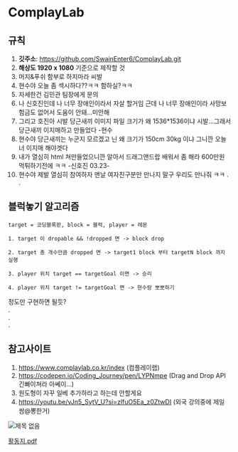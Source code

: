 # ComplayLab

## 규칙
1. **깃주소**: https://github.com/SwainEnter6/ComplayLab.git
2. **해상도 1920 x 1080** 기준으로 제작할 것
3. 머지&푸쉬 함부로 하지마라 씨발
4. 현수야 오늘 좀 섹시하다??ㅋㅋ 함하실?ㅋㅋ
5. 자세한건 김민관 팀장에게 문의
6. 나 신호진인데 나 너무 장애인이라서 자살 할거임 근데 
   나 너무 장애인이라 사망보험금도 없어서 도움이 안돼...미안해 
7. 그리고 호진아 시발 당근새끼 이미지 파일 크기가 왜 1536*1536이냐
    시발...그래서 당근새끼 이지매하고 만들었다 -현수
8. 현수야 당근새끼는 누군지 모르겠고 닌 왜 크기가 150cm 30kg 이냐 그니깐 오늘 너 이지매 해야겟다
9. 내가 열심히 html 쳐만들었으니깐 알아서 드래그앤드랍 배워서 좀 해라 600만원 먹튀하기전에 ㅋㅋ -신호진 03.23-  
10. 현수야 제발 열심히 참여하자 맨날 여자친구분만 만나지 말구 우리도 만나줘 ㅋㅋ 
.  
.  

## 블럭놓기 알고리즘

```
target = 코딩블록판, block = 블럭, player = 레몬

1. target 이 dropable && !dropped 면 -> block drop

2. target 총 개수만큼 dropped 면 -> target1 block 부터 targetN block 까지 실행

3. player 위치 target == targetGoal 이면 -> 승리

4. player 위치 target != targetGoal 면 -> 현수랑 뽀뽀하기
```
정도만 구현하면 될듯?  
.  
.  
.  
  
## 참고사이트
1. https://www.complaylab.co.kr/index (컴플레이랩)
2. https://codepen.io/Coding_Journey/pen/LYPNmpe (Drag and Drop API 긴빠이쳐라 아쎄이...)
3. 원도형이 자꾸 일베 추가하라고 하는데 안할게요
4. https://youtu.be/vJn5_SytV_U?si=zlfuO5Ea_z0ZtwDI (외국 강의중에 제일 쌈@뽕한거)

![제목 없음](https://github.com/SwainEnter6/ComplayLab/assets/151621551/fbe5a1b7-5182-4aa6-b76e-5b09f41ae8e2)


[활동지.pdf](https://github.com/SwainEnter6/ComplayLab/files/14715830/default.pdf)
